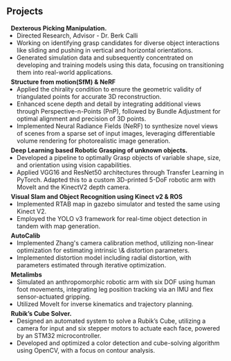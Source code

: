 ## Projects

<h4 style="margin:0 10px 0;">Dexterous Picking Manipulation.</h4>

<ul style="margin:0 0 5px;">
  <li><a><autocolor>Directed Research, Advisor - Dr. Berk Calli</autocolor></a></li>
  <li><a><autocolor>Working on identifying grasp candidates for diverse object interactions like sliding and pushing in vertical and horizontal orientations.</autocolor></a></li>
  <li><a><autocolor>Generated simulation data and subsequently concentrated on developing and training models using this data, focusing on transitioning them into real-world applications.</autocolor></a></li>
</ul>


<h4 style="margin:0 10px 0;">Structure from motion(SfM) & NeRF</h4>

<ul style="margin:0 0 5px;">
  <li><a><autocolor>Applied the chirality condition to ensure the geometric validity of triangulated points for accurate 3D reconstruction.</autocolor></a></li>
  <li><a><autocolor>Enhanced scene depth and detail by integrating additional views through Perspective-n-Points (PnP), followed by Bundle Adjustment for optimal alignment and precision of 3D points.  </autocolor></a></li>
  <li><a><autocolor> Implemented Neural Radiance Fields (NeRF) to synthesize novel views of scenes from a sparse set of input images, leveraging differentiable volume rendering for photorealistic image generation. </autocolor></a></li>
</ul>


<h4 style="margin:0 10px 0;">Deep Learning based Robotic Grasping of unknown objects.</h4>

<ul style="margin:0 0 5px;">
  <li><a><autocolor>Developed a pipeline to optimally Grasp objects of variable shape, size, and orientation using vision capabilities.</autocolor></a></li>
  <li><a><autocolor>Applied VGG16 and ResNet50 architectures through Transfer Learning in PyTorch. Adapted this to a custom 3D-printed 5-DoF
robotic arm with MoveIt and the KinectV2 depth camera.</autocolor></a></li>
</ul>

<h4 style="margin:0 10px 0;">Visual Slam and Object Recognition using Kinect v2 & ROS</h4>

<ul style="margin:0 0 5px;">
  <li><a><autocolor>Implemented RTAB map in gazebo simulator and tested the same using Kinect V2.</autocolor></a></li>
  <li><a><autocolor>Employed the YOLO v3 framework for real-time object detection in tandem with map generation.</autocolor></a></li>
</ul>

<h4 style="margin:0 10px 0;">AutoCalib</h4>

<ul style="margin:0 0 5px;">
  <li><a><autocolor>Implemented Zhang's camera calibration method, utilizing non-linear optimization for estimating intrinsic \& distortion parameters.</autocolor></a></li>
  <li><a><autocolor>Implemented distortion model including radial distortion, with parameters estimated through iterative optimization.</autocolor></a></li>
</ul>


<h4 style="margin:0 10px 0;">Metalimbs</h4>

<ul style="margin:0 0 5px;">
  <li><a><autocolor>Simulated an anthropomorphic robotic arm with six DOF using human foot movements, integrating leg position tracking via an
IMU and flex sensor-actuated gripping.</autocolor></a></li>
  <li><a><autocolor>Utilized MoveIt for inverse kinematics and trajectory planning.</autocolor></a></li>
</ul>

<h4 style="margin:0 10px 0;">Rubik’s Cube Solver.</h4>

<ul style="margin:0 0 20px;">
  <li><a><autocolor>Designed an automated system to solve a Rubik’s Cube, utilizing a camera for input and six stepper motors to actuate each face,
powered by an STM32 microcontroller.</autocolor></a></li>
  <li><a><autocolor>Developed and optimized a color detection and cube-solving algorithm using OpenCV, with a focus on contour analysis.</autocolor></a></li>
</ul>